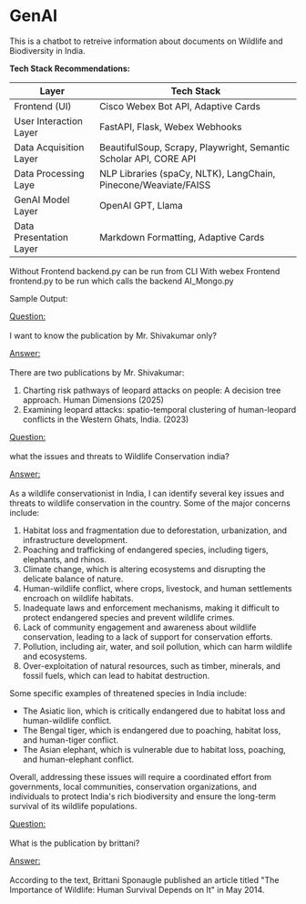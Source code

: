 # GenAI

This is a chatbot to retreive information about documents on Wildlife and Biodiversity in India.


**Tech Stack Recommendations:**

| Layer | Tech Stack |
| --- | --- |
| Frontend (UI) | Cisco Webex Bot API, Adaptive Cards |
| User Interaction Layer | FastAPI, Flask, Webex Webhooks |
| Data Acquisition Layer | BeautifulSoup, Scrapy, Playwright, Semantic Scholar API, CORE API  |
| Data Processing Laye | NLP Libraries (spaCy, NLTK), LangChain, Pinecone/Weaviate/FAISS |
| GenAI Model Layer | OpenAI GPT, Llama |
| Data Presentation Layer | Markdown Formatting, Adaptive Cards |


Without Frontend backend.py can be run from CLI
With webex Frontend frontend.py to be run which calls the backend AI_Mongo.py

Sample Output:

<ins> Question: </ins> <br> <br>
I want to know the publication by Mr. Shivakumar only?

<ins> Answer: </ins> <br> <br>
There are two publications by Mr. Shivakumar:

1. Charting risk pathways of leopard attacks on people: A decision tree approach. Human Dimensions (2025)
2. Examining leopard attacks: spatio-temporal clustering of human-leopard conflicts in the Western Ghats, India. (2023)

<ins> Question: </ins> <br> <br>
what the issues and threats to Wildlife Conservation india?

<ins> Answer: </ins> <br> <br>
As a wildlife conservationist in India, I can identify several key issues and threats to wildlife conservation in the country. Some of the major concerns include:

1. Habitat loss and fragmentation due to deforestation, urbanization, and infrastructure development.
2. Poaching and trafficking of endangered species, including tigers, elephants, and rhinos.
3. Climate change, which is altering ecosystems and disrupting the delicate balance of nature.
4. Human-wildlife conflict, where crops, livestock, and human settlements encroach on wildlife habitats.
5. Inadequate laws and enforcement mechanisms, making it difficult to protect endangered species and prevent wildlife crimes.
6. Lack of community engagement and awareness about wildlife conservation, leading to a lack of support for conservation efforts.
7. Pollution, including air, water, and soil pollution, which can harm wildlife and ecosystems.
8. Over-exploitation of natural resources, such as timber, minerals, and fossil fuels, which can lead to habitat destruction.

Some specific examples of threatened species in India include:

* The Asiatic lion, which is critically endangered due to habitat loss and human-wildlife conflict.
* The Bengal tiger, which is endangered due to poaching, habitat loss, and human-tiger conflict.
* The Asian elephant, which is vulnerable due to habitat loss, poaching, and human-elephant conflict.

Overall, addressing these issues will require a coordinated effort from governments, local communities, conservation organizations, and individuals to protect India's rich biodiversity and ensure the long-term survival of its wildlife populations.

<ins> Question: </ins> <br> <br>
What is the publication by brittani?

<ins> Answer: </ins> <br> <br>
According to the text, Brittani Sponaugle published an article titled "The Importance of Wildlife: Human Survival Depends on It" in May 2014.
